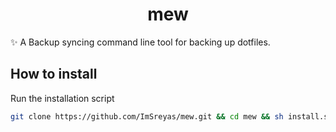<h1 align="center">mew</h1>
✨ A Backup syncing command line tool for backing up dotfiles. 

## How to install 

Run the installation script
```bash
git clone https://github.com/ImSreyas/mew.git && cd mew && sh install.sh
```
